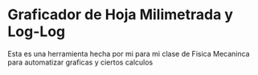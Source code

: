 # Graficador de Hoja Milimetrada y Log-Log
Esta es una herramienta hecha por mi para mi clase de Fisica Mecaninca para automatizar
graficas y ciertos calculos